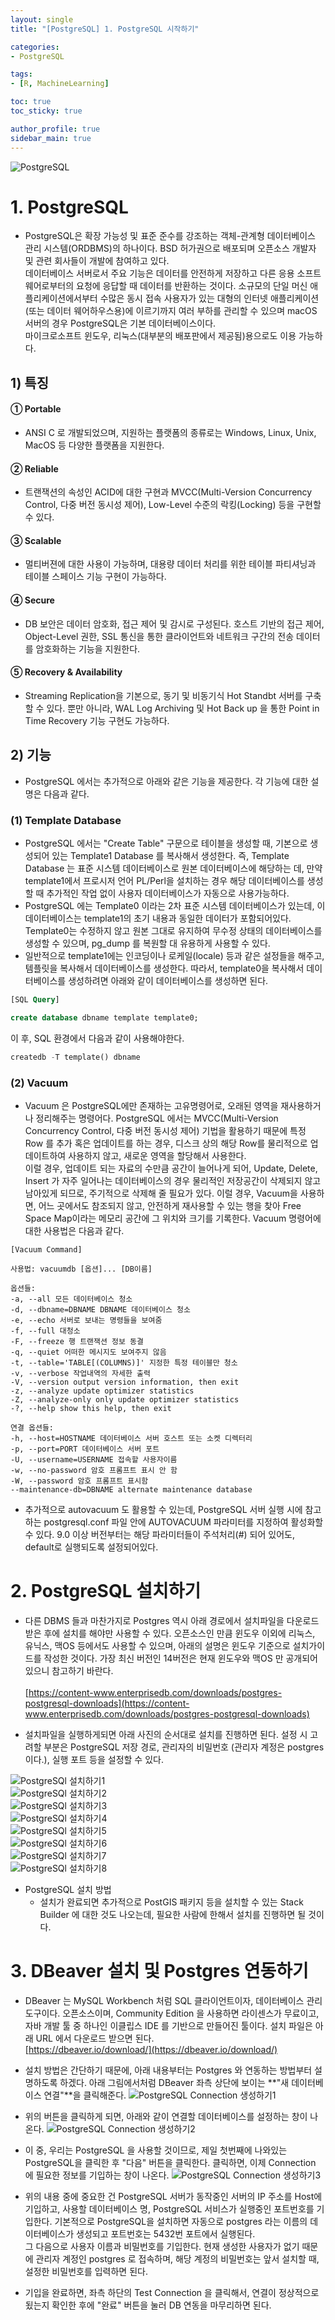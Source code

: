 ```yaml
---
layout: single
title: "[PostgreSQL] 1. PostgreSQL 시작하기"

categories:
- PostgreSQL

tags:
- [R, MachineLearning]

toc: true
toc_sticky: true

author_profile: true
sidebar_main: true
---
```


![PostgreSQL](/assets/images/blog_template/Postgres.jpg)

# 1. PostgreSQL
- PostgreSQL은 확장 가능성 및 표준 준수를 강조하는 객체-관계형 데이터베이스 관리 시스템(ORDBMS)의 하나이다. BSD 허가권으로 배포되며 오픈소스 개발자 및 관련 회사들이 개발에 참여하고 있다.<br>
  데이터베이스 서버로서 주요 기능은 데이터를 안전하게 저장하고 다른 응용 소프트웨어로부터의 요청에 응답할 때 데이터를 반환하는 것이다. 소규모의 단일 머신 애플리케이션에서부터 수많은 동시 접속 사용자가 있는 대형의 인터넷 애플리케이션(또는 데이터 웨어하우스용)에 이르기까지 여러 부하를 관리할 수 있으며 macOS 서버의 경우 PostgreSQL은 기본 데이터베이스이다. <br>
  마이크로소프트 윈도우, 리눅스(대부분의 배포판에서 제공됨)용으로도 이용 가능하다.

## 1) 특징
#### ① Portable
- ANSI C 로 개발되었으며, 지원하는 플랫폼의 종류로는 Windows, Linux, Unix, MacOS 등 다양한 플랫폼을 지원한다.

#### ② Reliable
- 트랜잭션의 속성인 ACID에 대한 구현과 MVCC(Multi-Version Concurrency Control, 다중 버전 동시성 제어), Low-Level 수준의 락킹(Locking) 등을 구현할 수 있다.

#### ③ Scalable
- 멀티버젼에 대한 사용이 가능하며, 대용량 데이터 처리를 위한 테이블 파티셔닝과 테이블 스페이스 기능 구현이 가능하다.

#### ④ Secure
- DB 보안은 데이터 암호화, 접근 제어 및 감시로 구성된다. 호스트 기반의 접근 제어, Object-Level 권한, SSL 통신을 통한 클라이언트와 네트워크 구간의 전송 데이터를 암호화하는 기능을 지원한다.

#### ⑤ Recovery & Availability
- Streaming Replication을 기본으로, 동기 및 비동기식 Hot Standbt 서버를 구축할 수 있다. 뿐만 아니라, WAL Log Archiving 및 Hot Back up 을 통한 Point in Time Recovery 기능 구현도 가능하다.

## 2) 기능
- PostgreSQL 에서는 추가적으로 아래와 같은 기능을 제공한다. 각 기능에 대한 설명은 다음과 같다.

### (1) Template Database
- PostgreSQL 에서는 "Create Table" 구문으로 테이블을 생성할 때, 기본으로 생성되어 있는 Template1 Database 를 복사해서 생성한다. 즉, Template Database 는 표준 시스템 데이터베이스로 원본 데이터베이스에 해당하는 데, 만약 template1에서 프로시저 언어 PL/Perl을 설치하는 경우 해당 데이터베이스를 생성할 때 추가적인 작업 없이 사용자 데이터베이스가 자동으로 사용가능하다.
- PostgreSQL 에는 Template0 이라는 2차 표준 시스템 데이터베이스가 있는데, 이 데이터베이스는 template1의 초기 내용과 동일한 데이터가 포함되어있다. Template0는 수정하지 않고 원본 그대로 유지하여 무수정 상태의 데이터베이스를 생성할 수 있으며, pg_dump 를 복원할 대 유용하게 사용할 수 있다.
- 일반적으로 template1에는 인코딩이나 로케일(locale) 등과 같은 설정들을 해주고, 템플릿을 복사해서 데이터베이스를 생성한다. 따라서, template0을 복사해서 데이터베이스를 생성하려면 아래와 같이 데이터베이스를 생성하면 된다.

```sql
[SQL Query]

create database dbname template template0;
```

이 후, SQL 환경에서 다음과 같이 사용해야한다.

```sql
createdb -T template() dbname
```

### (2) Vacuum
- Vacuum 은 PostgreSQL에만 존재하는 고유명령어로, 오래된 영역을 재사용하거나 정리해주는 명령어다. PostgreSQL 에서는 MVCC(Multi-Version Concurrency Control, 다중 버전 동시성 제어) 기법을 활용하기 때문에 특정 Row 를 추가 혹은 업데이트를 하는 경우, 디스크 상의 해당 Row를 물리적으로 업데이트하여 사용하지 않고, 새로운 영역을 할당해서 사용한다. <br>
  이럴 경우, 업데이트 되는 자료의 수만큼 공간이 늘어나게 되어, Update, Delete, Insert 가 자주 일어나는 데이터베이스의 경우 물리적인 저장공간이 삭제되지 않고 남아있게 되므로, 주기적으로 삭제해 줄 필요가 있다. 이럴 경우, Vacuum을 사용하면, 어느 곳에서도 참조되지 않고, 안전하게 재사용할 수 있는 행을 찾아 Free Space Map이라는 메모리 공간에 그 위치와 크기를 기록한다. Vacuum 명령어에 대한 사용법은 다음과 같다.

```shell
[Vacuum Command]

사용법: vacuumdb [옵션]... [DB이름]

옵션들:
-a, --all 모든 데이터베이스 청소
-d, --dbname=DBNAME DBNAME 데이터베이스 청소
-e, --echo 서버로 보내는 명령들을 보여줌
-f, --full 대청소
-F, --freeze 행 트랜잭션 정보 동결
-q, --quiet 어떠한 메시지도 보여주지 않음
-t, --table='TABLE[(COLUMNS)]' 지정한 특정 테이블만 청소
-v, --verbose 작업내역의 자세한 출력
-V, --version output version information, then exit
-z, --analyze update optimizer statistics
-Z, --analyze-only only update optimizer statistics
-?, --help show this help, then exit

연결 옵션들:
-h, --host=HOSTNAME 데이터베이스 서버 호스트 또는 소켓 디렉터리
-p, --port=PORT 데이터베이스 서버 포트
-U, --username=USERNAME 접속할 사용자이름
-w, --no-password 암호 프롬프트 표시 안 함
-W, --password 암호 프롬프트 표시함
--maintenance-db=DBNAME alternate maintenance database
```

- 추가적으로 autovacuum 도 활용할 수 있는데, PostgreSQL 서버 실행 시에 참고하는 postgresql.conf 파일 안에 AUTOVACUUM 파라미터를 지정하여 활성화할 수 있다. 9.0 이상 버전부터는 해당 파라미터들이 주석처리(#) 되어 있어도, default로 실행되도록 설정되어있다.

# 2. PostgreSQL 설치하기
- 다른 DBMS 들과 마찬가지로 Postgres 역시 아래 경로에서 설치파일을 다운로드받은 후에 설치를 해야만 사용할 수 있다. 오픈소스인 만큼 윈도우 이외에 리눅스, 유닉스, 맥OS 등에서도 사용할 수 있으며, 아래의 설명은 윈도우 기준으로 설치가이드를 작성한 것이다. 가장 최신 버전인 14버전은 현재 윈도우와 맥OS 만 공개되어 있으니 참고하기 바란다.<br><br>
  [https://content-www.enterprisedb.com/downloads/postgres-postgresql-downloads](https://content-www.enterprisedb.com/downloads/postgres-postgresql-downloads)

- 설치파일을 실행하게되면 아래 사진의 순서대로 설치를 진행하면 된다. 설정 시 고려할 부분은 PostgreSQL 저장 경로, 관리자의 비밀번호 (관리자 계정은 postgres 이다.), 실행 포트 등을 설정할 수 있다.

![PostgreSQl 설치하기1](/images/2021-11-04-postgresql-chapter1-overview/1_install_postgresql.jpg)<br>
![PostgreSQl 설치하기2](/images/2021-11-04-postgresql-chapter1-overview/2_install_postgresql.jpg)<br>
![PostgreSQl 설치하기3](/images/2021-11-04-postgresql-chapter1-overview/3_install_postgresql.jpg)<br>
![PostgreSQl 설치하기4](/images/2021-11-04-postgresql-chapter1-overview/4_install_postgresql.jpg)<br>
![PostgreSQl 설치하기5](/images/2021-11-04-postgresql-chapter1-overview/5_install_postgresql.jpg)<br>
![PostgreSQl 설치하기6](/images/2021-11-04-postgresql-chapter1-overview/6_install_postgresql.jpg)<br>
![PostgreSQl 설치하기7](/images/2021-11-04-postgresql-chapter1-overview/7_install_postgresql.jpg)<br>
![PostgreSQl 설치하기8](/images/2021-11-04-postgresql-chapter1-overview/8_install_postgresql.jpg)<br>

- PostgreSQL 설치 방법
  - 설치가 완료되면 추가적으로 PostGIS 패키지 등을 설치할 수 있는 Stack Builder 에 대한 것도 나오는데, 필요한 사람에 한해서 설치를 진행하면 될 것이다.

# 3. DBeaver 설치 및 Postgres 연동하기
- DBeaver 는 MySQL Workbench 처럼 SQL 클라이언트이자, 데이터베이스 관리 도구이다. 오픈소스이며, Community Edition 을 사용하면 라이센스가 무료이고, 자바 개발 툴 중 하나인 이클립스 IDE 를 기반으로 만들어진 툴이다. 설치 파일은 아래 URL 에서 다운로드 받으면 된다.<br>
  [https://dbeaver.io/download/](https://dbeaver.io/download/)
    
- 설치 방법은 간단하기 때문에, 아래 내용부터는 Postgres 와 연동하는 방법부터 설명하도록 하겠다. 아래 그림에서처럼 DBeaver 좌측 상단에 보이는 **"새 데이터베이스 연결"**을 클릭해준다. 
![PostgreSQL Connection 생성하기1](/images/2021-11-04-postgresql-chapter1-overview/9_dbeaver_connection.jpg)<br>

- 위의 버튼을 클릭하게 되면, 아래와 같이 연결할 데이터베이스를 설정하는 창이 나온다.
![PostgreSQL Connection 생성하기2](/images/2021-11-04-postgresql-chapter1-overview/10_dbeaver_connection.jpg)<br>

- 이 중, 우리는 PostgreSQL 을 사용할 것이므로, 제일 첫번째에 나와있는 PostgreSQL을 클릭한 후 "다음" 버튼을 클릭한다. 클릭하면, 이제 Connection 에 필요한 정보를 기입하는 창이 나온다.
![PostgreSQL Connection 생성하기3](/images/2021-11-04-postgresql-chapter1-overview/11_dbeaver_connection.jpg)<br>

- 위의 내용 중에 중요한 건 PostgreSQL 서버가 동작중인 서버의 IP 주소를 Host에 기입하고, 사용할 데이터베이스 명, PostgreSQL 서비스가 실행중인 포트번호를 기입한다. 기본적으로 PostgreSQL을 설치하면 자동으로 postgres 라는 이름의 데이터베이스가 생성되고 포트번호는 5432번 포트에서 실행된다.<br>
  그 다음으로 사용자 이름과 비밀번호를 기입한다. 현재 생성한 사용자가 없기 때문에 관리자 계정인 postgres 로 접속하며, 해당 계정의 비밀번호는 앞서 설치할 때, 설정한 비밀번호를 입력하면 된다. 
- 기입을 완료하면, 좌측 하단의 Test Connection 을 클릭해서, 연결이 정상적으로 됬는지 확인한 후에 "완료" 버튼을 눌러 DB 연동을 마무리하면 된다.

